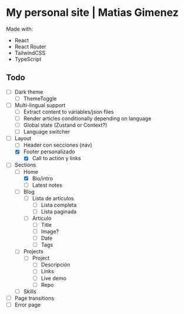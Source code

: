 # My personal site | Matias Gimenez 
Made with:
- React
- React Router
- TailwindCSS
- TypeScript

## Todo

- [ ] Dark theme
  - [ ] ThemeToggle

- [ ] Multi-lingual support
  - [ ] Extract content to variables/json files
  - [ ] Render articles conditionally depending on language
  - [ ] Global state (Zustand or Context?)
  - [ ] Language switcher

- [ ] Layout
  - [ ] Header con secciones (nav)
  - [x] Footer personalizado
    - [x] Call to action y links

- [ ] Sections
  - [ ] Home
    - [x] Bio/intro
    - [ ] Latest notes
  - [ ] Blog
    - [ ] Lista de artículos
      - [ ] Lista completa
      - [ ] Lista paginada
    - [ ] Articulo
      - [ ] Title
      - [ ] Image?
      - [ ] Date
      - [ ] Tags 
  - [ ] Projects
    - [ ] Project
      - [ ] Descripción
      - [ ] Links
      - [ ] Live demo
      - [ ] Repo 
  - [ ] Skills

- [ ] Page transitions
- [ ] Error page
